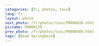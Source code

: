 ```yaml
---
categories: [fr, photos, tous]
lang: fr
layout: photo
next_photo: /fr/photos/tous/P0000028.html
picname: P0000129
prev_photo: /fr/photos/tous/P0000409.html
tags: [Dead Springbock]
---
```

